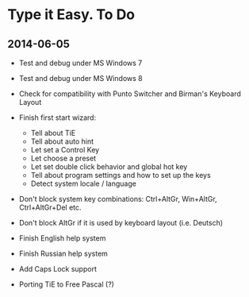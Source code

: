 Type it Easy. To Do
===================

2014-06-05
----------

* Test and debug under MS Windows 7
* Test and debug under MS Windows 8
* Check for compatibility with Punto Switcher and Birman's Keyboard Layout
* Finish first start wizard:
    * Tell about TiE
    * Tell about auto hint
    * Let set a Control Key
    * Let choose a preset
    * Let set double click behavior and global hot key
    * Tell about program settings and how to set up the keys
    * Detect system locale / language
* Don't block system key combinations: Ctrl+AltGr, Win+AltGr, Ctrl+AltGr+Del etc. 
* Don't block AltGr if it is used by keyboard layout (i.e. Deutsch) 
* Finish English help system
* Finish Russian help system
* Add Caps Lock support

* Porting TiE to Free Pascal (?)